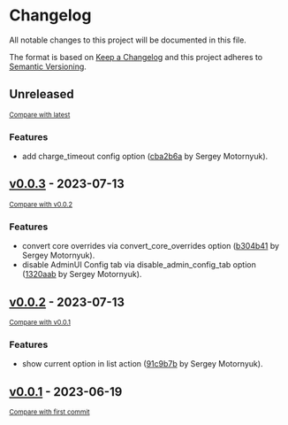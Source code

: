 # Changelog

All notable changes to this project will be documented in this file.

The format is based on [Keep a Changelog](http://keepachangelog.com/en/1.0.0/)
and this project adheres to [Semantic Versioning](http://semver.org/spec/v2.0.0.html).

<!-- insertion marker -->
## Unreleased

<small>[Compare with latest](https://github.com/DataShades/ckanext-editable-config/compare/v0.0.3...HEAD)</small>

### Features

- add charge_timeout config option ([cba2b6a](https://github.com/DataShades/ckanext-editable-config/commit/cba2b6aea6f62ec27c588d0b77a53651f87409b1) by Sergey Motornyuk).

<!-- insertion marker -->
## [v0.0.3](https://github.com/DataShades/ckanext-editable-config/releases/tag/v0.0.3) - 2023-07-13

<small>[Compare with v0.0.2](https://github.com/DataShades/ckanext-editable-config/compare/v0.0.2...v0.0.3)</small>

### Features

- convert core overrides via convert_core_overrides option ([b304b41](https://github.com/DataShades/ckanext-editable-config/commit/b304b41fe548bb3c25087007ee0a6dae34e6a025) by Sergey Motornyuk).
- disable AdminUI Config tab via disable_admin_config_tab option ([1320aab](https://github.com/DataShades/ckanext-editable-config/commit/1320aab961b5804a4f88dc1095294234aa2f3582) by Sergey Motornyuk).

## [v0.0.2](https://github.com/DataShades/ckanext-editable-config/releases/tag/v0.0.2) - 2023-07-13

<small>[Compare with v0.0.1](https://github.com/DataShades/ckanext-editable-config/compare/v0.0.1...v0.0.2)</small>

### Features

- show current option in list action ([91c9b7b](https://github.com/DataShades/ckanext-editable-config/commit/91c9b7b4217f4ab7d8336d6ac3178a0fbc34b305) by Sergey Motornyuk).

## [v0.0.1](https://github.com/DataShades/ckanext-editable-config/releases/tag/v0.0.1) - 2023-06-19

<small>[Compare with first commit](https://github.com/DataShades/ckanext-editable-config/compare/8e61f79c22441183929e43044b5afdda797f8975...v0.0.1)</small>

